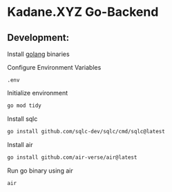 # Kadane.XYZ Go-Backend

## Development:

Install [golang](https://go.dev/doc/install) binaries

Configure Environment Variables

``.env``

Initialize environment
```bash
go mod tidy
```

Install sqlc
```bash
go install github.com/sqlc-dev/sqlc/cmd/sqlc@latest
```

Install air
```bash
go install github.com/air-verse/air@latest
```

Run go binary using air
```bash
air
```